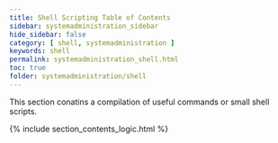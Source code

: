 ```yaml
---
title: Shell Scripting Table of Contents
sidebar: systemadministration_sidebar
hide_sidebar: false
category: [ shell, systemadministration ]
keywords: shell
permalink: systemadministration_shell.html
toc: true
folder: systemadministration/shell
---
```


This section conatins a compilation of useful commands or small shell scripts.

{% include section_contents_logic.html %}
